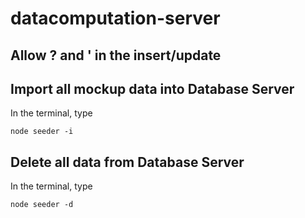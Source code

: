 # datacomputation-server

## Allow ? and ' in the insert/update

## Import all mockup data into Database Server

In the terminal, type

`node seeder -i`

## Delete all data from Database Server

In the terminal, type

`node seeder -d`

